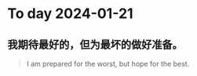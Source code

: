 
# To day 2024-01-21


## 我期待最好的，但为最坏的做好准备。
> I am prepared for the worst, but hope for the best.

    